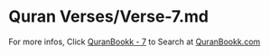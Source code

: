 # Quran Verses/Verse-7.md 

For more infos, Click [QuranBookk - 7](https://www.quranbookk.com/quran/search?q=7) to Search at [QuranBookk.com](http://quranbookk.com/)